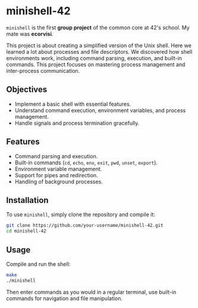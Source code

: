 # minishell-42

`minishell` is the first **group project** of the common core at 42's school. My mate was **ecorvisi**.

This project is about creating a simplified version of the Unix shell. Here we learned a lot about processes and file descriptors. We discovered how shell environments work, including command parsing, execution, and built-in commands. This project focuses on mastering process management and inter-process communication.

## Objectives

- Implement a basic shell with essential features.
- Understand command execution, environment variables, and process management.
- Handle signals and process termination gracefully.

## Features

- Command parsing and execution.
- Built-in commands (`cd`, `echo`, `env`, `exit`, `pwd`, `unset`, `export`).
- Environment variable management.
- Support for pipes and redirection.
- Handling of background processes.

## Installation

To use `minishell`, simply clone the repository and compile it:
   ```bash
   git clone https://github.com/your-username/minishell-42.git
   cd minishell-42
   ```

## Usage

Compile and run the shell:
  ```bash
  make
  ./minishell
  ```

Then enter commands as you would in a regular terminal, use built-in commands for navigation and file manipulation.
   
